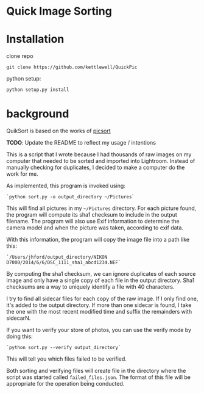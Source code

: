 Quick Image Sorting
===================

# Installation

clone repo

    git clone https://github.com/kettlewell/QuickPic

 python setup:

    python setup.py install


# background

QuikSort is based on the works of [picsort](https://github.com/jhford/picsort)


**TODO**:  Update the README to reflect my usage / intentions


This is a script that I wrote because I had thousands of raw images on my computer
that needed to be sorted and imported into Lightroom.  Instead of manually checking
for duplicates, I decided to make a computer do the work for me.

As implemented, this program is invoked using:

    `python sort.py -o output_directory ~/Pictures`

This will find all pictures in my <code>~/Pictures</code> directory.  For each picture
found, the program will compute its sha1 checksum to include in the output filename.
The program will also use Exif information to determine the camera model and when the
picture was taken, according to exif data.

With this information, the program will copy the image file into a path like this:

    `/Users/jhford/output_directory/NIKON D7000/2014/6/6/DSC_1111_sha1_abcd1234.NEF`

By computing the sha1 checksum, we can ignore duplicates of each source image and only
have a single copy of each file in the output directory.  Sha1 checksums are a way to
uniquely identify a file with 40 characters.

I try to find all sidecar files for each copy of the raw image.  If I only find one,
it's added to the output directory.  If more than one sidecar is found, I take the
one with the most recent modified time and suffix the remainders with sidecarN.

If you want to verify your store of photos, you can use the verify mode by doing this:

    `python sort.py --verify output_directory`

This will tell you which files failed to be verified.

Both sorting and verifying files will create file in the directory where the script
was started called <code>failed_files.json</code>.  The format of this file will be
appropriate for the operation being conducted.
